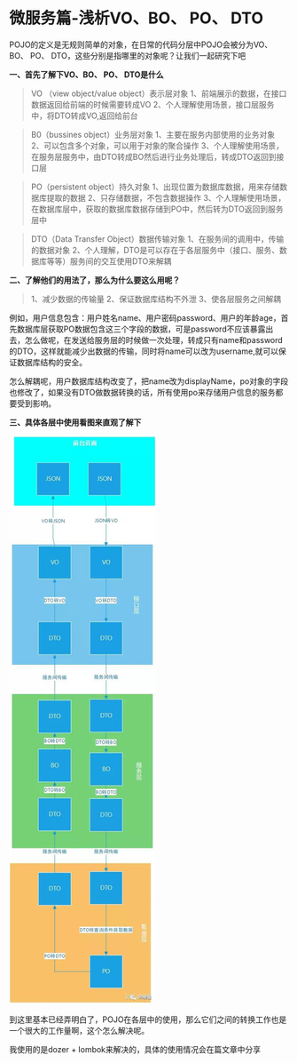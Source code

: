 # 微服务篇-浅析VO、BO、 PO、 DTO

POJO的定义是无规则简单的对象，在日常的代码分层中POJO会被分为VO、BO、 PO、 DTO，这些分别是指哪里的对象呢？让我们一起研究下吧

**一、首先了解下VO、BO、 PO、 DTO是什么**

> VO （view object/value object）表示层对象
> 1、前端展示的数据，在接口数据返回给前端的时候需要转成VO
> 2、个人理解使用场景，接口层服务中，将DTO转成VO,返回给前台

> B0（bussines object）业务层对象
> 1、主要在服务内部使用的业务对象
> 2、可以包含多个对象，可以用于对象的聚合操作
> 3、个人理解使用场景，在服务层服务中，由DTO转成BO然后进行业务处理后，转成DTO返回到接口层

> PO（persistent object）持久对象
> 1、出现位置为数据库数据，用来存储数据库提取的数据
> 2、只存储数据，不包含数据操作
> 3、个人理解使用场景，在数据库层中，获取的数据库数据存储到PO中，然后转为DTO返回到服务层中

> DTO（Data Transfer Object）数据传输对象
> 1、在服务间的调用中，传输的数据对象
> 2、个人理解，DTO是可以存在于各层服务中（接口、服务、数据库等等）服务间的交互使用DTO来解耦

**二、了解他们的用法了，那么为什么要这么用呢？**

> 1、减少数据的传输量
> 2、保证数据库结构不外泄
> 3、使各层服务之间解耦

例如，用户信息包含：用户姓名name、用户密码password、用户的年龄age，首先数据库层获取PO数据包含这三个字段的数据，可是password不应该暴露出去，怎么做呢，在发送给服务层的时候做一次处理，转成只有name和password的DTO，这样就能减少出数据的传输，同时将name可以改为username,就可以保证数据库结构的安全。

怎么解耦呢，用户数据库结构改变了，把name改为displayName，po对象的字段也修改了，如果没有DTO做数据转换的话，所有使用po来存储用户信息的服务都要受到影响。

**三、具体各层中使用看图来直观了解下**

![img](v2-1e5162b1a7d158aeb2ed374f17007a85_720w.jpg)

到这里基本已经弄明白了，POJO在各层中的使用，那么它们之间的转换工作也是一个很大的工作量啊，这个怎么解决呢。

我使用的是dozer + lombok来解决的，具体的使用情况会在篇文章中分享